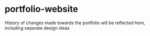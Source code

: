 # portfolio-website
History of changes made towards the portfolio will be reflected here, including separate design ideas
